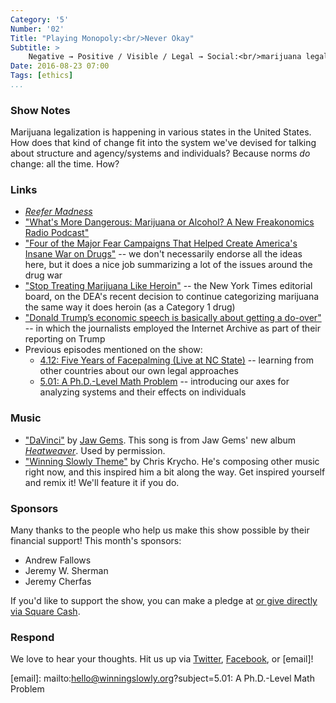 ```yaml
---
Category: '5'
Number: '02'
Title: "Playing Monopoly:<br/>Never Okay"
Subtitle: >
    Negative → Positive / Visible / Legal → Social:<br/>marijuana legalization and how systems change.
Date: 2016-08-23 07:00
Tags: [ethics]
...
```


### Show Notes

Marijuana legalization is happening in various states in the United States. How does that kind of change fit into the system we've devised for talking about structure and agency/systems and individuals? Because norms *do* change: all the time. How?


### Links

- [_Reefer Madness_]
- ["What's More Dangerous: Marijuana or Alcohol? A New Freakonomics Radio Podcast"][freakonomics]
- ["Four of the Major Fear Campaigns That Helped Create America's Insane War on Drugs"][fear-campaigns] -- we don't necessarily endorse all the ideas here, but it does a nice job summarizing a lot of the issues around the drug war
- ["Stop Treating Marijuana Like Heroin"][nyt] -- the New York Times editorial board, on the DEA's recent decision to continue categorizing marijuana the same way it does heroin (as a Category 1 drug)
- ["Donald Trump’s economic speech is basically about getting a do-over"][internet-archive] -- in which the journalists employed the Internet Archive as part of their reporting on Trump
- Previous episodes mentioned on the show:
    + [4.12: Five Years of Facepalming (Live at NC State)][4.12] -- learning from other countries about our own legal approaches
    + [5.01: A Ph.D.-Level Math Problem][5.01] -- introducing our axes for analyzing systems and their effects on individuals

[_Reefer Madness_]: http://www.imdb.com/title/tt0028346/
[freakonomics]: http://freakonomics.com/podcast/whats-more-dangerous-marijuana-or-alcohol-a-new-freakonomics-radio-podcast/
[fear-campaigns]: http://www.alternet.org/drugs/four-moral-panics-drug-policy
[nyt]: http://www.nytimes.com/2016/08/13/opinion/a-small-victory-for-more-sensible-marijuana-policies.html?referer=&_r=0
[internet-archive]: https://www.washingtonpost.com/news/the-fix/wp/2016/08/08/donald-trumps-economic-speech-is-basically-about-getting-a-do-over/
[4.12]: http://www.winningslowly.org/4.12/
[5.01]: http://www.winningslowly.org/5.01/


### Music

  - ["DaVinci"](https://soundcloud.com/jaw-gems/01-davinci) by [Jaw Gems](https://jawgems.bandcamp.com). This song is from Jaw Gems' new album [_Heatweaver_](https://jawgems.bandcamp.com/album/heatweaver). Used by permission.
  - ["Winning Slowly Theme"](https://soundcloud.com/chriskrycho/winning-slowly) by Chris Krycho. He's composing other music right now, and this inspired him a bit along the way. Get inspired yourself and remix it! We'll feature it if you do.


### Sponsors

Many thanks to the people who help us make this show possible by their financial
support! This month's sponsors:

  - Andrew Fallows
  - Jeremy W. Sherman
  - Jeremy Cherfas

If you'd like to support the show, you can make a pledge at <a href='https://www.patreon.com/winningslowly' rel='payment'> or give
directly via [Square Cash].

[Square Cash]: https://cash.me/$winningslowly


### Respond

We love to hear your thoughts. Hit us up via [Twitter], [Facebook], or [email]!

[Twitter]: //www.twitter.com/winningslowly
[Facebook]: //www.facebook.com/winningslowlypodcast
[email]: mailto:hello@winningslowly.org?subject=5.01: A Ph.D.-Level Math Problem

